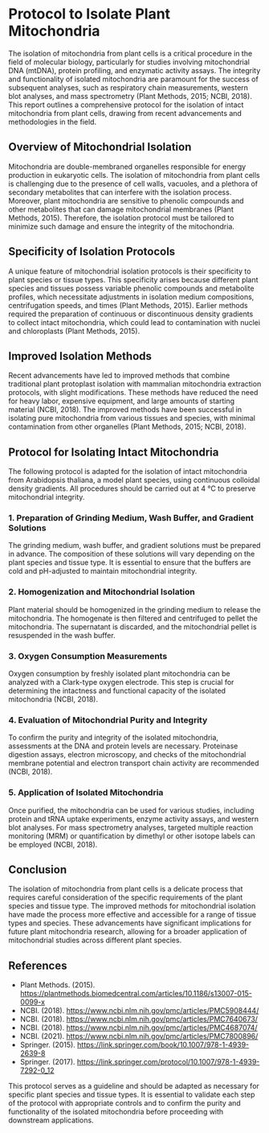 # Protocol to Isolate Plant Mitochondria

The isolation of mitochondria from plant cells is a critical procedure in the field of molecular biology, particularly for studies involving mitochondrial DNA (mtDNA), protein profiling, and enzymatic activity assays. The integrity and functionality of isolated mitochondria are paramount for the success of subsequent analyses, such as respiratory chain measurements, western blot analyses, and mass spectrometry (Plant Methods, 2015; NCBI, 2018). This report outlines a comprehensive protocol for the isolation of intact mitochondria from plant cells, drawing from recent advancements and methodologies in the field.

## Overview of Mitochondrial Isolation

Mitochondria are double-membraned organelles responsible for energy production in eukaryotic cells. The isolation of mitochondria from plant cells is challenging due to the presence of cell walls, vacuoles, and a plethora of secondary metabolites that can interfere with the isolation process. Moreover, plant mitochondria are sensitive to phenolic compounds and other metabolites that can damage mitochondrial membranes (Plant Methods, 2015). Therefore, the isolation protocol must be tailored to minimize such damage and ensure the integrity of the mitochondria.

## Specificity of Isolation Protocols

A unique feature of mitochondrial isolation protocols is their specificity to plant species or tissue types. This specificity arises because different plant species and tissues possess variable phenolic compounds and metabolite profiles, which necessitate adjustments in isolation medium compositions, centrifugation speeds, and times (Plant Methods, 2015). Earlier methods required the preparation of continuous or discontinuous density gradients to collect intact mitochondria, which could lead to contamination with nuclei and chloroplasts (Plant Methods, 2015).

## Improved Isolation Methods

Recent advancements have led to improved methods that combine traditional plant protoplast isolation with mammalian mitochondria extraction protocols, with slight modifications. These methods have reduced the need for heavy labor, expensive equipment, and large amounts of starting material (NCBI, 2018). The improved methods have been successful in isolating pure mitochondria from various tissues and species, with minimal contamination from other organelles (Plant Methods, 2015; NCBI, 2018).

## Protocol for Isolating Intact Mitochondria

The following protocol is adapted for the isolation of intact mitochondria from Arabidopsis thaliana, a model plant species, using continuous colloidal density gradients. All procedures should be carried out at 4 °C to preserve mitochondrial integrity.

### 1. Preparation of Grinding Medium, Wash Buffer, and Gradient Solutions

The grinding medium, wash buffer, and gradient solutions must be prepared in advance. The composition of these solutions will vary depending on the plant species and tissue type. It is essential to ensure that the buffers are cold and pH-adjusted to maintain mitochondrial integrity.

### 2. Homogenization and Mitochondrial Isolation

Plant material should be homogenized in the grinding medium to release the mitochondria. The homogenate is then filtered and centrifuged to pellet the mitochondria. The supernatant is discarded, and the mitochondrial pellet is resuspended in the wash buffer.

### 3. Oxygen Consumption Measurements

Oxygen consumption by freshly isolated plant mitochondria can be analyzed with a Clark-type oxygen electrode. This step is crucial for determining the intactness and functional capacity of the isolated mitochondria (NCBI, 2018).

### 4. Evaluation of Mitochondrial Purity and Integrity

To confirm the purity and integrity of the isolated mitochondria, assessments at the DNA and protein levels are necessary. Proteinase digestion assays, electron microscopy, and checks of the mitochondrial membrane potential and electron transport chain activity are recommended (NCBI, 2018).

### 5. Application of Isolated Mitochondria

Once purified, the mitochondria can be used for various studies, including protein and tRNA uptake experiments, enzyme activity assays, and western blot analyses. For mass spectrometry analyses, targeted multiple reaction monitoring (MRM) or quantification by dimethyl or other isotope labels can be employed (NCBI, 2018).

## Conclusion

The isolation of mitochondria from plant cells is a delicate process that requires careful consideration of the specific requirements of the plant species and tissue type. The improved methods for mitochondrial isolation have made the process more effective and accessible for a range of tissue types and species. These advancements have significant implications for future plant mitochondria research, allowing for a broader application of mitochondrial studies across different plant species.

## References

- Plant Methods. (2015). https://plantmethods.biomedcentral.com/articles/10.1186/s13007-015-0099-x
- NCBI. (2018). https://www.ncbi.nlm.nih.gov/pmc/articles/PMC5908444/
- NCBI. (2018). https://www.ncbi.nlm.nih.gov/pmc/articles/PMC7640673/
- NCBI. (2018). https://www.ncbi.nlm.nih.gov/pmc/articles/PMC4687074/
- NCBI. (2021). https://www.ncbi.nlm.nih.gov/pmc/articles/PMC7800896/
- Springer. (2015). https://link.springer.com/book/10.1007/978-1-4939-2639-8
- Springer. (2017). https://link.springer.com/protocol/10.1007/978-1-4939-7292-0_12

This protocol serves as a guideline and should be adapted as necessary for specific plant species and tissue types. It is essential to validate each step of the protocol with appropriate controls and to confirm the purity and functionality of the isolated mitochondria before proceeding with downstream applications.